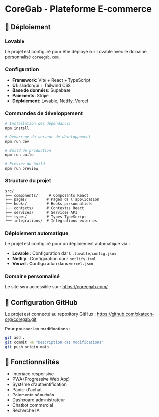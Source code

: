# CoreGab - Plateforme E-commerce

## 🚀 Déploiement

### Lovable
Le projet est configuré pour être déployé sur Lovable avec le domaine personnalisé `coreegab.com`.

### Configuration
- **Framework**: Vite + React + TypeScript
- **UI**: shadcn/ui + Tailwind CSS
- **Base de données**: Supabase
- **Paiements**: Stripe
- **Déploiement**: Lovable, Netlify, Vercel

### Commandes de développement
```bash
# Installation des dépendances
npm install

# Démarrage du serveur de développement
npm run dev

# Build de production
npm run build

# Preview du build
npm run preview
```

### Structure du projet
```
src/
├── components/     # Composants React
├── pages/         # Pages de l'application
├── hooks/         # Hooks personnalisés
├── contexts/      # Contextes React
├── services/      # Services API
├── types/         # Types TypeScript
└── integrations/  # Intégrations externes
```

### Déploiement automatique
Le projet est configuré pour un déploiement automatique via :
- **Lovable** : Configuration dans `.lovable/config.json`
- **Netlify** : Configuration dans `netlify.toml`
- **Vercel** : Configuration dans `vercel.json`

### Domaine personnalisé
Le site sera accessible sur : https://coreegab.com/

## 🔧 Configuration GitHub
Le projet est connecté au repository GitHub : https://github.com/okatech-org/coregab.git

Pour pousser les modifications :
```bash
git add .
git commit -m "Description des modifications"
git push origin main
```

## 📱 Fonctionnalités
- Interface responsive
- PWA (Progressive Web App)
- Système d'authentification
- Panier d'achat
- Paiements sécurisés
- Dashboard administrateur
- Chatbot commercial
- Recherche IA